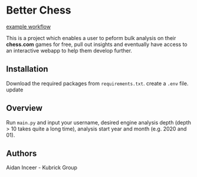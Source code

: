 # Better Chess

[example workflow](https://github.com/github/docs/actions/workflows/main.yml/badge.svg)

This is a project which enables a user to peform bulk analysis on their **chess.com** games for free,
pull out insights and eventually have access to an interactive webapp to help them develop further.

## Installation

Download the required packages from `requirements.txt`.
create a `.env` file.
update
## Overview

Run `main.py` and input your username, desired engine analysis depth (depth > 10 takes quite a long time),
analysis start year and month (e.g. 2020 and 01).

## Authors

Aidan Inceer - Kubrick Group
